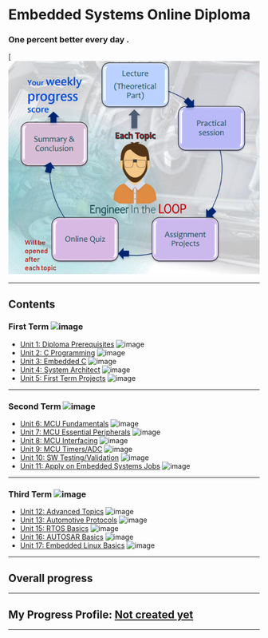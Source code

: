 # Embedded Systems Online Diploma

### One percent better every day .

[![image](https://github.com/mohamedgamal7/Embedded_systems_online_diploma/blob/master/images/eng.png)

---

## Contents

### First Term ![image](https://progress-bar.dev/40/?title=In_progress)

- [Unit 1: Diploma Prerequisites](https://github.com/mohamedgamal7/Embedded_systems_online_diploma) ![image](https://progress-bar.dev/100/?title=Done&color=bababa)
- [Unit 2: C Programming](Unit_2/C_basics) ![image](https://progress-bar.dev/100/?title=Done&color=bababa)
- [Unit 3: Embedded C]() ![image](https://progress-bar.dev/0/)
- [Unit 4: System Architect]() ![image](https://progress-bar.dev/0/)
- [Unit 5: First Term Projects]() ![image](https://progress-bar.dev/0/)

---

### Second Term ![image](https://progress-bar.dev/0/?title=Starting_Soon&color=ff0000)

- [Unit 6: MCU Fundamentals]() ![image](https://progress-bar.dev/0/)
- [Unit 7: MCU Essential Peripherals]() ![image](https://progress-bar.dev/0/)
- [Unit 8: MCU Interfacing]() ![image](https://progress-bar.dev/0/)
- [Unit 9: MCU Timers/ADC]() ![image](https://progress-bar.dev/0/)
- [Unit 10: SW Testing/Validation]() ![image](https://progress-bar.dev/0/)
- [Unit 11: Apply on Embedded Systems Jobs]() ![image](https://progress-bar.dev/0/?title=Exams&color=bababa)

---

### Third Term ![image](https://progress-bar.dev/0/?title=Starting_Soon&color=ff0000)

- [Unit 12: Advanced Topics]() ![image](https://progress-bar.dev/0/)
- [Unit 13: Automotive Protocols]() ![image](https://progress-bar.dev/0/)
- [Unit 15: RTOS Basics]() ![image](https://progress-bar.dev/0/)
- [Unit 16: AUTOSAR Basics]() ![image](https://progress-bar.dev/0/)
- [Unit 17: Embedded Linux Basics]() ![image](https://progress-bar.dev/0/)

---

## Overall progress 

<!--- ![image]() --->
<!---[![image]()]() --->

---

## My Progress Profile: [Not created yet]()

---
